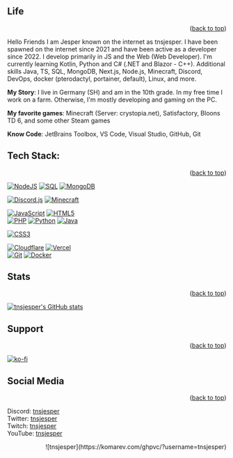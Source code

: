 
<a name="readme-top"></a>

## Life 
<p align="right">(<a href="#readme-top">back to top</a>)</p>

Hello Friends
I am Jesper known on the internet as tnsjesper. 
I have been spawned on the internet since 2021 and have been active as a developer since 2022. 
I develop primarily in JS and the Web (Web Developer). 
I'm currently learning Kotlin, Python and C# (.NET and Blazor - C++). 
Additional skills Java, TS, SQL, MongoDB, Next.js, Node.js, Minecraft, Discord, DevOps, docker (pterodactyl, portainer, default), Linux, and more.


**My Story**: 
I live in Germany (SH) and am in the 10th grade. In my free time I work on a farm. Otherwise, I'm mostly developing and gaming on the PC.


**My favorite games**: Minecraft (Server: crystopia.net), Satisfactory, Bloons TD 6, and some other Steam games

**Know Code**: JetBrains Toolbox, VS Code, Visual Studio, GitHub, Git


## Tech Stack: 
<p align="right">(<a href="#readme-top">back to top</a>)</p>

[![NodeJS](https://img.shields.io/badge/node.js-6DA55F?style=for-the-badge&logo=node.js&logoColor=white)](https://github.com/tnsjesper)
[![SQL](https://img.shields.io/badge/mysql-%23E34F26.svg?style=for-the-badge&logo=mysql&logoColor=white)](https://github.com/tnsjesper)
[![MongoDB](https://img.shields.io/badge/MongoDB-%234ea94b.svg?style=for-the-badge&logo=mongodb&logoColor=white)](https://github.com/tnsjesper)<br/>

[![Discord.js](https://img.shields.io/badge/discord.js-%23E34F26.svg?style=for-the-badge&logo=discord&logoColor=white)](https://github.com/tnsjesper)
[![Minecraft](https://img.shields.io/badge/minecraft-6DA55F.svg?style=for-the-badge&logo=minecraft&logoColor=black)](https://github.com/tnsjesper)


[![JavaScript](https://img.shields.io/badge/javascript-%23323330.svg?style=for-the-badge&logo=javascript&logoColor=%23F7DF1E)](https://github.com/tnsjesper)
[![HTML5](https://img.shields.io/badge/html5-%23E34F26.svg?style=for-the-badge&logo=html5&logoColor=white)](https://github.com/tnsjesper)<br/>
[![PHP](https://img.shields.io/badge/php-%231572B6.svg?style=for-the-badge&logo=php&logoColor=white)](https://github.com/tnsjesper)
[![Python](https://img.shields.io/badge/python-6DA55F.svg?style=for-the-badge&logo=python&logoColor=white)](https://github.com/tnsjesper)
[![Java](https://img.shields.io/badge/java-%23E34F26.svg?style=for-the-badge&logo=java&logoColor=white)](https://github.com/tnsjesper)<br/>

[![CSS3](https://img.shields.io/badge/css3-%231572B6.svg?style=for-the-badge&logo=css3&logoColor=white)](https://github.com/tnsjesper)<br/>


[![Cloudflare](https://img.shields.io/badge/Cloudflare-F38020?style=for-the-badge&logo=Cloudflare&logoColor=white)](https://github.com/tnsjesper)
[![Vercel](https://img.shields.io/badge/vercel-%23000000.svg?style=for-the-badge&logo=vercel&logoColor=white)](https://github.com/tnsjesper)<br/>
[![Git](https://img.shields.io/badge/git-%23E34F26.svg?style=for-the-badge&logo=git&logoColor=white)](https://github.com/tnsjesper)
[![Docker](https://img.shields.io/badge/docker-%231572B6.svg?style=for-the-badge&logo=docker&logoColor=white)](https://github.com/tnsjesper)

## Stats 
<p align="right">(<a href="#readme-top">back to top</a>)</p>

[![tnsjesper's GitHub stats](https://github-readme-stats.vercel.app/api?username=tnsjesper)](https://github.com/anuraghazra/github-readme-stats)



## Support 
<p align="right">(<a href="#readme-top">back to top</a>)</p>

[![ko-fi](https://ko-fi.com/img/githubbutton_sm.svg)](https://ko-fi.com/T6T5NXZPL)

## Social Media 
<p align="right">(<a href="#readme-top">back to top</a>)</p>
Discord: <a href="https://discord.com/users/850470027026759690">tnsjesper</a> <br />
Twitter: <a href="https://twitter.com/tnsjesper">tnsjesper</a> <br />
Twitch: <a href="https://twitch.tv/tnsjesper">tnsjesper</a> <br />
YouTube: <a href="https://youtube.com/@tnejesper">tnsjesper</a> <br />


<p align="right">
![tnsjesper](https://komarev.com/ghpvc/?username=tnsjesper)
</p>

